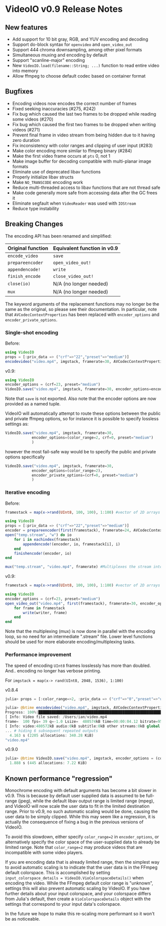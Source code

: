 VideoIO v0.9 Release Notes
======================
## New features

- Add support for 10 bit gray, RGB, and YUV encoding and decoding
- Support do-block syntax for `openvideo` and `open_video_out`
- Support 444 chroma downsampling, among other pixel formats
- Simultaneous muxing and encoding by default
- Support "scanline-major" encoding
- New `VideoIO.load(filename::String; ...)` function to read entire video into memory
- Allow ffmpeg to choose default codec based on container format

## Bugfixes
- Encoding videos now encodes the correct number of frames
- Fixed seeking inaccuracies (#275, #242)
- Fix bug which caused the last two frames to be dropped while reading some videos (#270)
- Fix bug which caused the first two frames to be dropped when writing videos (#271)
- Prevent final frame in video stream from being hidden due to it having zero duration
- Fix inconsistency with color ranges and clipping of user input (#283)
- Make color encoding more similar to ffmpeg binary (#284)
- Make the first video frame occurs at `pts` 0, not 1
- Make image buffer for decoding compatible with multi-planar image formats
- Eliminate use of deprecated libav functions
- Properly initialize libav structs
- Make `NO_TRANSCODE` encoding work
- Reduce multi-threaded access to libav functions that are not thread safe
- Make code generally more safe from accessing data after the GC frees it
- Eliminate segfault when `VideoReader` was used with `IOStream`
- Reduce type instability

## Breaking Changes

The encoding API has been renamed and simplified:

| Original function | Equivalent function in v0.9 |
| :---------------- | :-------------------------- |
| `encode_video`    | `save`                      |
| `prepareencoder`  | `open_video_out!`           |
| `appendencode!`   | `write`                     |
| `finish_encode`   | `close_video_out!`          |
| `close(io)`       | N/A (no longer needed)      |
| `mux`             | N/A (no longer needed)      |

The keyword arguments of the replacement functions may no longer be the same as
the original, so please see their documentation. In particular, note that
`AVCodecContextProperties` has been replaced with `encoder_options` and
`encoder_private_options`.

### Single-shot encoding
Before:
```julia
using VideoIO
props = [:priv_data => ("crf"=>"22","preset"=>"medium")]
encodevideo("video.mp4", imgstack, framerate=30, AVCodecContextProperties=props)
```

v0.9:
```julia
using VideoIO
encoder_options = (crf=23, preset="medium")
VideoIO.save("video.mp4", imgstack, framerate=30, encoder_options=encoder_options)
```

Note that `save` is not exported.
Also note that the encoder options are now provided as a named tuple.

VideoIO will automatically attempt to route these options between the public and private ffmpeg options, so for instance
it is possible to specify lossless settings as:
```julia
VideoIO.save("video.mp4", imgstack, framerate=30,
            encoder_options=(color_range=2, crf=0, preset="medium")
            )
```

however the most fail-safe way would be to specify the public and private options specifically
```julia
VideoIO.save("video.mp4", imgstack, framerate=30,
            encoder_options=(color_range=2),
            encoder_private_options=(crf=0, preset="medium")
            )
```

### Iterative encoding

Before:
```julia
framestack = map(x->rand(UInt8, 100, 100), 1:100) #vector of 2D arrays

using VideoIO
props = [:priv_data => ("crf"=>"22","preset"=>"medium")]
encoder = prepareencoder(first(framestack), framerate=24, AVCodecContextProperties=props)
open("temp.stream", "w") do io
    for i in eachindex(framestack)
        appendencode!(encoder, io, framestack[i], i)
    end
    finishencode!(encoder, io)
end

mux("temp.stream", "video.mp4", framerate) #Multiplexes the stream into a video container
```

v0.9:
```julia
framestack = map(x->rand(UInt8, 100, 100), 1:100) #vector of 2D arrays

using VideoIO
encoder_options = (crf=23, preset="medium")
open_video_out("video.mp4", first(framestack), framerate=30, encoder_options=encoder_options) do writer
    for frame in framestack
        write(writer, frame)
    end
end
```
Note that the multiplexing (mux) is now done in parallel with the encoding loop, so no need for an intermediate
".stream" file. Lower level functions should be used for more elaborate encoding/multiplexing tasks.

### Performance improvement

The speed of encoding `UInt8` frames losslessly has more than doubled.
And.. encoding no longer has verbose printing.

For `imgstack = map(x-> rand(UInt8, 2048, 1536), 1:100)`

v0.8.4
```julia
julia> props = [:color_range=>2, :priv_data => ("crf"=>"0","preset"=>"ultrafast")];

julia> @btime encodevideo("video.mp4", imgstack, AVCodecContextProperties = props)
Progress: 100%|█████████████████████████████████████████████████████████████████████████████████████████████████████████████████████████| Time: 0:00:01
[ Info: Video file saved: /Users/ian/video.mp4
frame=  100 fps= 39 q=-1.0 Lsize=  480574kB time=00:00:04.12 bitrate=954382.6kbits/s speed= 1.6x    77x
[ Info: video:480572kB audio:0kB subtitle:0kB other streams:0kB global headers:0kB muxing overhead: 0.000459%
... # hiding 6 subsequent repeated outputs
  4.163 s (2205 allocations: 340.28 KiB)
"video.mp4"
```

v0.9.0
```julia
julia> @btime VideoIO.save("video.mp4", imgstack, encoder_options = (color_range=2,crf=0,preset="ultrafast"))
  1.888 s (445 allocations: 7.22 KiB)
```

## Known performance "regression"

Monochrome encoding with default arguments has become a bit slower in
v0.9. This is because by default user supplied data is assumed to be full-range
(jpeg), while the default libav output range is limited range (mpeg), and
VideoIO will now scale the user data to fit in the limited destination range.
Prior to v0.9, no such automatic scaling would be done, causing the user data to
be simply clipped. While this may seem like a regression, it is actually the
consequence of fixing a bug in the previous versions of VideoIO.

To avoid this slowdown, either specify `color_range=2` in `encoder_options`, or
alternatively specify the color space of the user-supplied data to already be
limited range. Note that `color_range=2` may produce videos that are
incompatible with some video players.

If you are encoding data that is already limited range, then the simplest way to
avoid automatic scaling is to indicate that the user data is in the FFmpeg
default colorspace. This is accomplished by setting
`input_colorspace_details = VideoIO.VioColorspaceDetails()` when encoding the
video. While the FFmpeg default color range is "unknown", settings this will
also prevent automatic scaling by VideoIO. If you have further details about
your input colorspace, and your colorspace differs from Julia's default, then
create a `VioColorspaceDetails` object with the settings that correspond to your
input data's colorspace.

In the future we hope to make this re-scaling more performant so it won't be as
noticeable.
